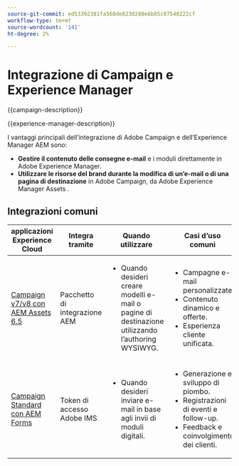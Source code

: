 ```yaml
---
source-git-commit: ed53392381fa568de8230288e6b85c87540222cf
workflow-type: tm+mt
source-wordcount: '141'
ht-degree: 2%

---
```



# Integrazione di Campaign e Experience Manager

{{campaign-description}}

{{experience-manager-description}}

I vantaggi principali dell’integrazione di Adobe Campaign e dell’Experience Manager AEM sono:

+ **Gestire il contenuto delle consegne e-mail** e i moduli direttamente in Adobe Experience Manager.
+ **Utilizzare le risorse del brand durante la modifica di un’e-mail o di una pagina di destinazione** in Adobe Campaign, da Adobe Experience Manager Assets .

## Integrazioni comuni

<table>
    <thead>
        <tr>
            <th>applicazioni Experience Cloud</th>
            <th>Integra tramite</th>
            <th>Quando utilizzare</th>
            <th>Casi d’uso comuni</th>
        </tr>
    </thead>
    <tbody>
        <tr>
            <td><a href="https://experienceleague.adobe.com/docs/campaign-learn/integrate-with-experience-manager/overview.html" target="_blank" rel="noreferrer">Campaign v7/v8 con AEM Assets 6.5</a></td>
            <td>Pacchetto di integrazione AEM</td>
            <td>
                <ul>
                    <li>Quando desideri creare modelli e-mail o pagine di destinazione utilizzando l’authoring WYSIWYG.</li>
                </ul>
            </td>
            <td>
              <ul>
                <li>Campagne e-mail personalizzate.</li>
                <li>Contenuto dinamico e offerte.</li>
                <li>Esperienza cliente unificata.</li>
              </ul>
            </td>
        </tr>      
        <tr>
            <td><a href="https://experienceleague.adobe.com/docs/experience-manager-learn/forms/aem-forms-with-adobe-campaign/aem-forms-with-campaign-standard-getting-started-tutorial.html" target="_blank" rel="noreferrer">Campaign Standard con AEM Forms</a></td>
            <td>Token di accesso Adobe IMS</td>
            <td>
                <ul>
                    <li>Quando desideri inviare e-mail in base agli invii di moduli digitali.</li>
                </ul>
            </td>
            <td>
              <ul>
                <li>Generazione e sviluppo di piombo.</li>
                <li>Registrazioni di eventi e follow-up.</li>
                <li>Feedback e coinvolgimento dei clienti.</li>
              </ul>
            </td>
        </tr>              
    </tbody>          
</table>
